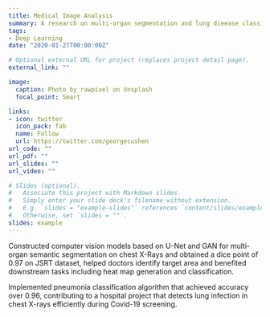 ```yaml
---
title: Medical Image Analysis
summary: A research on multi-organ segmentation and lung dieease classification based on chest x-ray images.
tags:
- Deep Learning
date: "2020-01-27T00:00:00Z"

# Optional external URL for project (replaces project detail page).
external_link: ""

image:
  caption: Photo by rawpixel on Unsplash
  focal_point: Smart

links:
- icon: twitter
  icon_pack: fab
  name: Follow
  url: https://twitter.com/georgecushen
url_code: ""
url_pdf: ""
url_slides: ""
url_video: ""

# Slides (optional).
#   Associate this project with Markdown slides.
#   Simply enter your slide deck's filename without extension.
#   E.g. `slides = "example-slides"` references `content/slides/example-slides.md`.
#   Otherwise, set `slides = ""`.
slides: example
---
```


Constructed computer vision models based on U-Net and GAN for multi-organ semantic segmentation on chest X-Rays and obtained a dice point of 0.97 on JSRT dataset, helped doctors identify target area and benefited downstream tasks including heat map generation and classification.

Implemented pneumonia classification algorithm that achieved accuracy over 0.96, contributing to a hospital project that detects lung infection in chest X-rays efficiently during Covid-19 screening.
